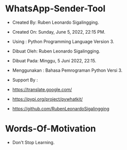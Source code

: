# WhatsApp-Sender-Tool
- Created By: Ruben Leonardo Sigalingging.  
- Created On: Sunday, June 5, 2022, 22:15 PM.  
- Using : Python Programming Language Version 3.  

- Dibuat Oleh: Ruben Leonardo Sigalingging.  
- Dibuat Pada: Minggu, 5 Juni 2022, 22:15.  
- Menggunakan : Bahasa Pemrograman Python Versi 3.  

- Support By :  
- https://translate.google.com/ 
- https://pypi.org/project/pywhatkit/ 
- https://github.com/RubenLeonardoSigalingging

# Words-Of-Motivation
- Don't Stop Learning.
